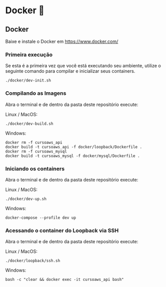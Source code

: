 # Docker 🐳

## Docker
Baixe e instale o Docker em https://www.docker.com/

### Primeira execução
Se esta é a primeira vez que você está executando seu ambiente, utilize o seguinte comando para compilar e inicializar
seus containers.
```
./docker/dev-init.sh
```

### Compilando as Imagens
Abra o terminal e de dentro da pasta deste repositório execute:

Linux / MacOS:
```
./docker/dev-build.sh
```

Windows:
```
docker rm -f cursoaws_api
docker build -t cursoaws_api -f docker/loopback/Dockerfile .
docker rm -f cursoaws_mysql
docker build -t cursoaws_mysql -f docker/mysql/Dockerfile .
```

### Iniciando os containers
Abra o terminal e de dentro da pasta deste repositório execute:

Linux / MacOS:
```
./docker/dev-up.sh
```

Windows:
```
docker-compose --profile dev up
```

### Acessando o container do Loopback via SSH
Abra o terminal e de dentro da pasta deste repositório execute:

Linux / MacOS:
```
./docker/loopback/ssh.sh
```

Windows:
```
bash -c "clear && docker exec -it cursoaws_api bash"
```